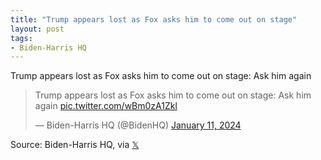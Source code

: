 ```yaml
---
title: "Trump appears lost as Fox asks him to come out on stage"
layout: post
tags:
- Biden-Harris HQ
---
```


Trump appears lost as Fox asks him to come out on stage: Ask him again

<blockquote class="twitter-tweet"><p lang="en" dir="ltr">Trump appears lost as Fox asks him to come out on stage: Ask him again <a href="https://t.co/wBm0zA1Zkl">pic.twitter.com/wBm0zA1Zkl</a></p>&mdash; Biden-Harris HQ (@BidenHQ) <a href="https://twitter.com/BidenHQ/status/1745267304957362541?ref_src=twsrc%5Etfw">January 11, 2024</a></blockquote> <script async src="https://platform.twitter.com/widgets.js" charset="utf-8"></script>

Source: Biden-Harris HQ, via [𝕏](https://x.com)
